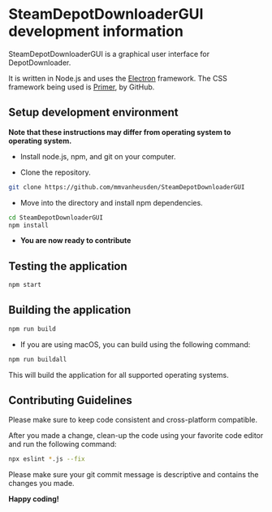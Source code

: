 # SteamDepotDownloaderGUI development information

SteamDepotDownloaderGUI is a graphical user interface for DepotDownloader.

It is written in Node.js and uses the [Electron](https://electronjs.org/) framework.
The CSS framework being used is [Primer](https://primer.style), by GitHub.

## Setup development environment

**Note that these instructions may differ from operating system to operating system.**

* Install node.js, npm, and git on your computer.

* Clone the repository.

```bash
git clone https://github.com/mmvanheusden/SteamDepotDownloaderGUI
```

* Move into the directory and install npm dependencies.

```bash
cd SteamDepotDownloaderGUI
npm install
```

* **You are now ready to contribute**

## Testing the application

```bash
npm start
```

## Building the application

```bash
npm run build
```

* If you are using macOS, you can build using the following command:

```bash
npm run buildall
```

This will build the application for all supported operating systems.

## Contributing Guidelines

Please make sure to keep code consistent and cross-platform compatible.

After you made a change, clean-up the code using your favorite code editor and run the following command:

```bash
npx eslint *.js --fix
```

Please make sure your git commit message is descriptive and contains the changes you made.

**Happy coding!**